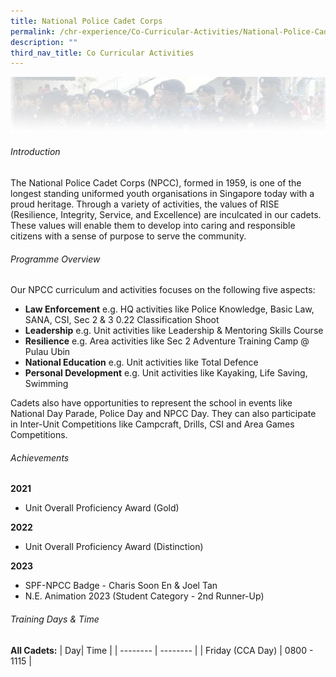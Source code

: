 ```yaml
---
title: National Police Cadet Corps
permalink: /chr-experience/Co-Curricular-Activities/National-Police-Cadet-Corps/
description: ""
third_nav_title: Co Curricular Activities
---
```

![](/images/CCA/NPCC.jpg)

###### Introduction
The National Police Cadet Corps (NPCC), formed in 1959, is one of the longest standing uniformed youth organisations in Singapore today with a proud heritage. Through a variety of activities, the values of RISE (Resilience, Integrity, Service, and Excellence) are inculcated in our cadets. These values will enable them to develop into caring and responsible citizens with a sense of purpose to serve the community.

###### Programme Overview
Our NPCC curriculum and activities focuses on the following five aspects:
- **Law Enforcement** e.g. HQ activities like Police Knowledge, Basic Law, SANA, CSI, Sec 2 &amp; 3 0.22 Classification Shoot
- **Leadership** e.g. Unit activities like Leadership &amp; Mentoring Skills Course
- **Resilience** e.g. Area activities like Sec 2 Adventure Training Camp @ Pulau Ubin
- **National Education** e.g. Unit activities like Total Defence
- **Personal Development** e.g. Unit activities like Kayaking, Life Saving, Swimming

Cadets also have opportunities to represent the school in events like National Day Parade, Police Day and NPCC Day. They can also participate in Inter-Unit Competitions like Campcraft, Drills, CSI and Area Games Competitions.

###### Achievements
**2021** <br>
- Unit Overall Proficiency Award (Gold)

**2022** <br>
- Unit Overall Proficiency Award (Distinction)

**2023**
- SPF-NPCC Badge - Charis Soon En &amp; Joel Tan
- N.E. Animation 2023 (Student Category - 2nd Runner-Up)


###### Training Days &amp; Time
**All Cadets:**
| Day| Time | 
| -------- | -------- | 
| Friday (CCA Day) | 0800 - 1115 |
